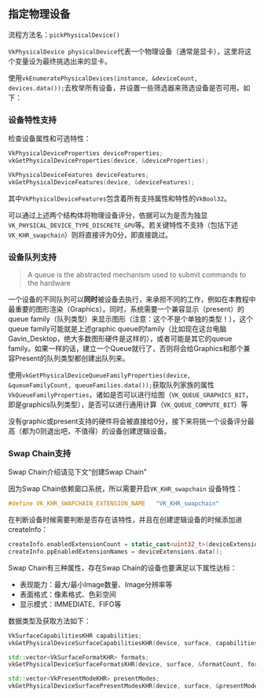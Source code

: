 

## 指定物理设备

流程方法名：`pickPhysicalDevice()`

`VkPhysicalDevice physicalDevice`代表一个物理设备（通常是显卡），这里将这个变量设为最终挑选出来的显卡。

使用`vkEnumeratePhysicalDevices(instance, &deviceCount, devices.data());`去枚举所有设备，并设置一些筛选器来筛选设备是否可用，如下：

### 设备特性支持

检查设备属性和可选特性：

```c++
VkPhysicalDeviceProperties deviceProperties;
vkGetPhysicalDeviceProperties(device, &deviceProperties);

VkPhysicalDeviceFeatures deviceFeatures;
vkGetPhysicalDeviceFeatures(device, &deviceFeatures);
```

其中`VkPhysicalDeviceFeatures`包含着所有支持属性和特性的`VkBool32`。

可以通过上述两个结构体将物理设备评分，依据可以为是否为独显`VK_PHYSICAL_DEVICE_TYPE_DISCRETE_GPU`等。若关键特性不支持（包括下述`VK_KHR_swapchain`）则将直接评为0分，即直接跳过。

### 设备队列支持

> A queue is the abstracted mechanism used to submit commands to the hardware

一个设备的不同队列可以**同时**被设备去执行，来承担不同的工作，例如在本教程中最重要的图形渲染（Graphics）。同时，系统需要一个兼容显示（present）的queue family（队列类型）来显示图形（注意：这个不是个单独的类型！），这个queue family可能就是上述graphic queue的family（比如现在这台电脑Gavin_Desktop，绝大多数图形硬件是这样的），或者可能是其它的queue family。如果一样的话，建立一个Queue就行了，否则将会给Graphics和那个兼容Present的队列类型都创建出队列来。

使用`vkGetPhysicalDeviceQueueFamilyProperties(device, &queueFamilyCount, queueFamilies.data());`获取队列家族的属性`VkQueueFamilyProperties`，诸如是否可以进行绘图（`VK_QUEUE_GRAPHICS_BIT`，即是graphics队列类型），是否可以进行通用计算（`VK_QUEUE_COMPUTE_BIT`）等

没有graphic或present支持的硬件将会被直接给0分，接下来将挑一个设备评分最高（都为0则退出吧，不值得）的设备创建逻辑设备。

### Swap Chain支持

Swap Chain介绍请见下文“创建Swap Chain”

因为Swap Chain依赖窗口系统，所以需要开启`VK_KHR_swapchain` 设备特性：

```c++
#define VK_KHR_SWAPCHAIN_EXTENSION_NAME   "VK_KHR_swapchain"
```

在判断设备时候需要判断是否存在该特性，并且在创建逻辑设备的时候添加进createInfo：

```c++
createInfo.enabledExtensionCount = static_cast<uint32_t>(deviceExtensions.size());
createInfo.ppEnabledExtensionNames = deviceExtensions.data();
```

Swap Chain有三种属性，存在Swap Chain的设备也要满足以下属性达标：

- 表现能力：最大/最小Image数量、Image分辨率等
- 表面格式：像素格式、色彩空间
- 显示模式：IMMEDIATE、FIFO等

数据类型及获取方法如下：

```c++
VkSurfaceCapabilitiesKHR capabilities;
vkGetPhysicalDeviceSurfaceCapabilitiesKHR(device, surface, capabilities);

std::vector<VkSurfaceFormatKHR> formats;
vkGetPhysicalDeviceSurfaceFormatsKHR(device, surface, &formatCount, formats.data());

std::vector<VkPresentModeKHR> presentModes;
vkGetPhysicalDeviceSurfacePresentModesKHR(device, surface, &presentModeCount, presentModes.data())
```

